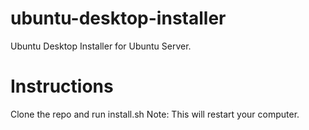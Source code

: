 # ubuntu-desktop-installer
Ubuntu Desktop Installer for Ubuntu Server.

# Instructions
Clone the repo and run install.sh
Note: This will restart your computer.
